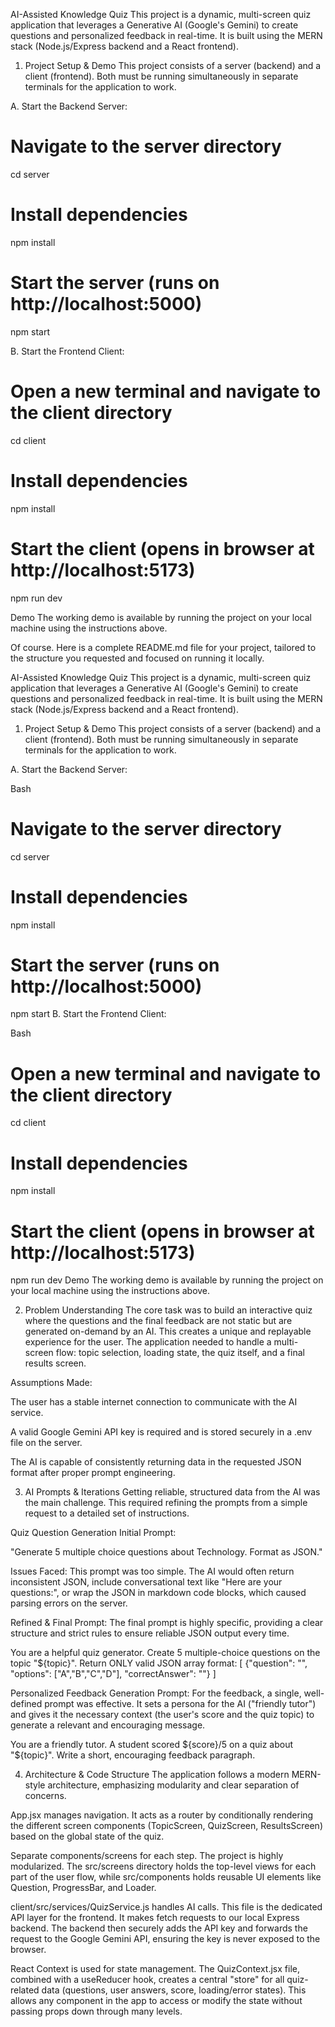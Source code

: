 AI-Assisted Knowledge Quiz
This project is a dynamic, multi-screen quiz application that leverages a Generative AI (Google's Gemini) to create questions and personalized feedback in real-time. 
It is built using the MERN stack (Node.js/Express backend and a React frontend).

1. Project Setup & Demo
This project consists of a server (backend) and a client (frontend). Both must be running simultaneously in separate terminals for the application to work.

A. Start the Backend Server:
# Navigate to the server directory
cd server

# Install dependencies
npm install

# Start the server (runs on http://localhost:5000)
npm start

B. Start the Frontend Client:
# Open a new terminal and navigate to the client directory
cd client

# Install dependencies
npm install

# Start the client (opens in browser at http://localhost:5173)
npm run dev

Demo
The working demo is available by running the project on your local machine using the instructions above.

Of course. Here is a complete README.md file for your project, tailored to the structure you requested and focused on running it locally.

AI-Assisted Knowledge Quiz
This project is a dynamic, multi-screen quiz application that leverages a Generative AI (Google's Gemini) to create questions and personalized feedback in real-time. It is built using the MERN stack (Node.js/Express backend and a React frontend).

1. Project Setup & Demo
This project consists of a server (backend) and a client (frontend). Both must be running simultaneously in separate terminals for the application to work.

A. Start the Backend Server:

Bash

# Navigate to the server directory
cd server

# Install dependencies
npm install

# Start the server (runs on http://localhost:5000)
npm start
B. Start the Frontend Client:

Bash

# Open a new terminal and navigate to the client directory
cd client

# Install dependencies
npm install

# Start the client (opens in browser at http://localhost:5173)
npm run dev
Demo
The working demo is available by running the project on your local machine using the instructions above.

2. Problem Understanding
The core task was to build an interactive quiz where the questions and the final feedback are not static but are generated on-demand by an AI. This creates a unique and replayable experience for the user. The application needed to handle a multi-screen flow: topic selection, loading state, the quiz itself, and a final results screen.

Assumptions Made:

The user has a stable internet connection to communicate with the AI service.

A valid Google Gemini API key is required and is stored securely in a .env file on the server.

The AI is capable of consistently returning data in the requested JSON format after proper prompt engineering.

3. AI Prompts & Iterations
Getting reliable, structured data from the AI was the main challenge. This required refining the prompts from a simple request to a detailed set of instructions.

Quiz Question Generation
Initial Prompt:

"Generate 5 multiple choice questions about Technology. Format as JSON."

Issues Faced: This prompt was too simple. The AI would often return inconsistent JSON, include conversational text like "Here are your questions:", or wrap the JSON in markdown code blocks, which caused parsing errors on the server.

Refined & Final Prompt:
The final prompt is highly specific, providing a clear structure and strict rules to ensure reliable JSON output every time.

  You are a helpful quiz generator. Create 5 multiple-choice questions on the topic "${topic}". 
Return ONLY valid JSON array format:
[
  {"question": "", "options": ["A","B","C","D"], "correctAnswer": ""}
]

Personalized Feedback Generation
Prompt: For the feedback, a single, well-defined prompt was effective. It sets a persona for the AI ("friendly tutor") and gives it the necessary context (the user's score and the quiz topic) to generate a relevant and encouraging message.

You are a friendly tutor. A student scored ${score}/5 on a quiz about "${topic}".
Write a short, encouraging feedback paragraph.

4. Architecture & Code Structure
The application follows a modern MERN-style architecture, emphasizing modularity and clear separation of concerns.

App.jsx manages navigation. It acts as a router by conditionally rendering the different screen components (TopicScreen, QuizScreen, ResultsScreen) based on the global state of the quiz.

Separate components/screens for each step. The project is highly modularized. The src/screens directory holds the top-level views for each part of the user flow, while src/components holds reusable UI elements like Question, ProgressBar, and Loader.

client/src/services/QuizService.js handles AI calls. This file is the dedicated API layer for the frontend. It makes fetch requests to our local Express backend. The backend then securely adds the API key and forwards the request to the Google Gemini API, ensuring the key is never exposed to the browser.

React Context is used for state management. The QuizContext.jsx file, combined with a useReducer hook, creates a central "store" for all quiz-related data (questions, user answers, score, loading/error states). This allows any component in the app to access or modify the state without passing props down through many levels.

